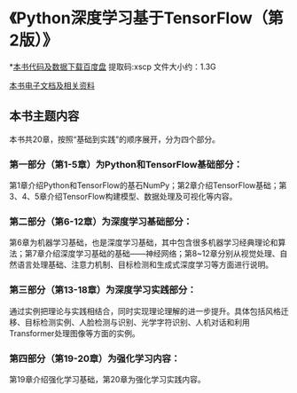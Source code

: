 # 《Python深度学习基于TensorFlow（第2版）》

*[本书代码及数据下载百度盘](https://pan.baidu.com/s/1ic1KkfhMd0WsD3qcFPwe4g)
提取码:xscp
文件大小约：1.3G

[本书电子文档及相关资料](http://www.feiguyunai.com/)

## 本书主题内容
本书共20章，按照“基础到实践”的顺序展开，分为四个部分。  
### 第一部分（第1-5章）为Python和TensorFlow基础部分：
第1章介绍Python和TensorFlow的基石NumPy；第2章介绍TensorFlow基础；第3、4、5章介绍TensorFlow构建模型、数据处理及可视化等内容。  
### 第二部分（第6-12章）为深度学习基础部分：
第6章为机器学习基础，也是深度学习基础，其中包含很多机器学习经典理论和算法；第7章介绍深度学习基础的基础——神经网络；第8~12章分别从视觉处理、自然语言处理基础、注意力机制、目标检测和生成式深度学习等方面进行说明。  
### 第三部分（第13-18章）为深度学习实践部分：
通过实例把理论与实践相结合，同时实现理论理解的进一步提升。具体包括风格迁移、目标检测实例、人脸检测与识别、光学字符识别、人机对话和利用Transformer处理图像等方面的实例。  
### 第四部分（第19-20章）为强化学习内容：
第19章介绍强化学习基础，第20章为强化学习实践内容。

